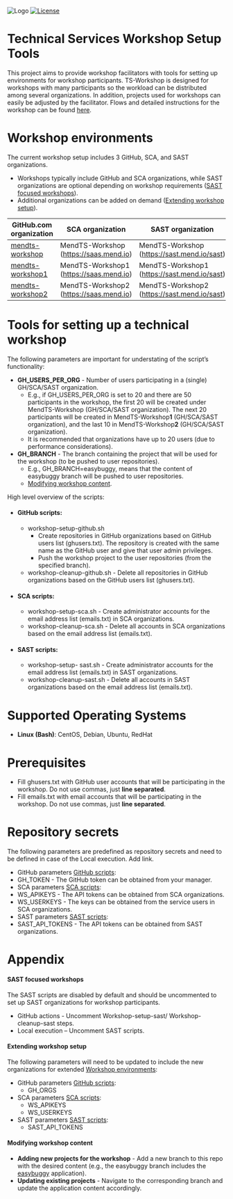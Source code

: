 ![Logo](https://resources.mend.io/mend-sig/logo/mend-dark-logo-horizontal.png)
[![License](https://img.shields.io/badge/License-Apache%202.0-yellowgreen.svg)](https://opensource.org/licenses/Apache-2.0)  
# Technical Services Workshop Setup Tools
This project aims to provide workshop facilitators with tools for setting up environments for workshop participants. TS-Workshop is designed for workshops with many participants so the workload can be distributed among several organizations.
In addition, projects used for workshops can easily be adjusted by the facilitator. Flows and detailed instructions for the workshop can be found [here](https://whitesource.atlassian.net/wiki/spaces/TES/pages/2500984892/Customer+Workshops).

# Workshop environments
The current workshop setup includes 3 GitHub, SCA, and SAST organizations.
- Workshops typically include GitHub and SCA organizations, while SAST organizations are optional depending on workshop requirements ([SAST focused workshops](#sast-focused-workshops)).
- Additional organizations can be added on demand ([Extending workshop setup](#extending-workshop-setup)).

| GitHub.com organization  | SCA organization | SAST organization |
| --- | --- | --- |
| [mendts-workshop](https://github.com/mendts-workshop) | MendTS-Workshop (https://saas.mend.io) | MendTS-Workshop (https://sast.mend.io/sast) |
| [mendts-workshop1](https://github.com/mendts-workshop1) | MendTS-Workshop1 (https://saas.mend.io) | MendTS-Workshop1 (https://sast.mend.io/sast) |
| [mendts-workshop2](https://github.com/mendts-workshop2) | MendTS-Workshop2 (https://saas.mend.io) | MendTS-Workshop2 (https://sast.mend.io/sast) |

# Tools for setting up a technical workshop
The following parameters are important for understating of the script’s functionality:
- **GH_USERS_PER_ORG** - Number of users participating in a (single) GH/SCA/SAST organization.
  - E.g., if GH_USERS_PER_ORG is set to 20 and there are 50 participants in the workshop, the first 20 will be created under MendTS-Workshop (GH/SCA/SAST organization). The next 20 participants will be created in MendTS-Workshop**1** (GH/SCA/SAST organization), and the last 10 in MendTS-Workshop**2** (GH/SCA/SAST organization).
  - It is recommended that organizations have up to 20 users (due to performance considerations).
- **GH_BRANCH** - The branch containing the project that will be used for the workshop (to be pushed to user repositories).
  - E.g., GH_BRANCH=easybuggy, means that the content of easybuggy branch will be pushed to user repositories.
  - [Modifying workshop content](#modifying-workshop-content).

High level overview of the scripts:
- #### GitHub scripts:
  - workshop-setup-github.sh
    - Create repositories in GitHub organizations based on GitHub users list (ghusers.txt). The repository is created with the same name as the GitHub user and give that user admin privileges.
    - Push the workshop project to the user repositories (from the specified branch).
  - workshop-cleanup-github.sh - Delete all repositories in GitHub organizations based on the GitHub users list (ghusers.txt).
- #### SCA scripts:
  - workshop-setup-sca.sh - Create administrator accounts for the email address list (emails.txt) in SCA organizations.
  - workshop-cleanup-sca.sh - Delete all accounts in SCA organizations based on the email address list (emails.txt).
- #### SAST scripts:
  - workshop-setup- sast.sh - Create administrator accounts for the email address list (emails.txt) in SAST organizations.
  - workshop-cleanup-sast.sh - Delete all accounts in SAST organizations based on the email address list (emails.txt).

# Supported Operating Systems
-	**Linux (Bash)**: CentOS, Debian, Ubuntu, RedHat

# Prerequisites
-	Fill ghusers.txt with GitHub user accounts that will be participating in the workshop. Do not use commas, just **line separated**.
-	Fill emails.txt with email accounts that will be participating in the workshop. Do not use commas, just **line separated**.


# Repository secrets
The following parameters are predefined as repository secrets and need to be defined in case of the Local execution. Add link.
-	GitHub parameters [GitHub scripts](#github-scripts):
  -	GH_TOKEN - The GitHub token can be obtained from your manager.
-	SCA parameters [SCA scripts](#sca-scripts):
  -	WS_APIKEYS - The API tokens can be obtained from SCA organizations.
  -	WS_USERKEYS - The keys can be obtained from the service users in SCA organizations.
-	SAST parameters [SAST scripts](#sast-scripts):
  -	SAST_API_TOKENS - The API tokens can be obtained from SAST organizations.

# Appendix
#### SAST focused workshops
The SAST scripts are disabled by default and should be uncommented to set up SAST organizations for workshop participants.
- GitHub actions - Uncomment Workshop-setup-sast/ Workshop-cleanup-sast steps.
- Local execution – Uncomment SAST scripts.
#### Extending workshop setup
The following parameters will need to be updated to include the new organizations for extended [Workshop environments](#workshop-environments):
- GitHub parameters [GitHub scripts](#github-scripts):
  - GH_ORGS
- SCA parameters [SCA scripts](#sca-scripts):
  - WS_APIKEYS
  - WS_USERKEYS
- SAST parameters [SAST scripts](#sast-scripts):
  - SAST_API_TOKENS
#### Modifying workshop content
- **Adding new projects for the workshop** - Add a new branch to this repo with the desired content (e.g., the easybuggy branch includes the [easybuggy](https://github.com/k-tamura/easybuggy) application).
- **Updating existing projects** - Navigate to the corresponding branch and update the application content accordingly.

